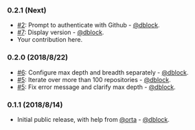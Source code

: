 ### 0.2.1 (Next)

* [#2](https://github.com/dblock/fue/issues/2): Prompt to authenticate with Github - [@dblock](https://github.com/dblock).
* [#7](https://github.com/dblock/fue/issues/7): Display version - [@dblock](https://github.com/dblock).
* Your contribution here.

### 0.2.0 (2018/8/22)

* [#6](https://github.com/dblock/fue/issues/6): Configure max depth and breadth separately - [@dblock](https://github.com/dblock).
* [#5](https://github.com/dblock/fue/issues/5): Iterate over more than 100 repositories - [@dblock](https://github.com/dblock).
* [#5](https://github.com/dblock/fue/issues/5): Fix error message and clarify max depth - [@dblock](https://github.com/dblock).

### 0.1.1 (2018/8/14)

* Initial public release, with help from [@orta](https://github.com/orta) - [@dblock](https://github.com/dblock).
